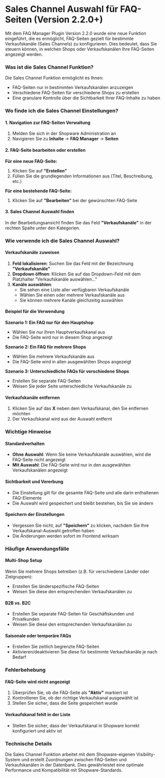 # Sales Channel Auswahl für FAQ-Seiten (Version 2.2.0+)

Mit dem FAQ Manager Plugin Version 2.2.0 wurde eine neue Funktion eingeführt, die es ermöglicht, FAQ-Seiten gezielt für bestimmte Verkaufskanäle (Sales Channels) zu konfigurieren. Dies bedeutet, dass Sie steuern können, in welchen Shops oder Verkaufskanälen Ihre FAQ-Seiten angezeigt werden.

### Was ist die Sales Channel Funktion?

Die Sales Channel Funktion ermöglicht es Ihnen:

* FAQ-Seiten nur in bestimmten Verkaufskanälen anzuzeigen
* Verschiedene FAQ-Seiten für verschiedene Shops zu erstellen
* Eine granulare Kontrolle über die Sichtbarkeit Ihrer FAQ-Inhalte zu haben

### Wo finde ich die Sales Channel Einstellungen?

#### 1. Navigation zur FAQ-Seiten Verwaltung

1. Melden Sie sich in der Shopware Administration an
2. Navigieren Sie zu **Inhalte** → **FAQ Manager** → **Seiten**

#### 2. FAQ-Seite bearbeiten oder erstellen

**Für eine neue FAQ-Seite:**

1. Klicken Sie auf **"Erstellen"**
2. Füllen Sie die grundlegenden Informationen aus (Titel, Beschreibung, etc.)

**Für eine bestehende FAQ-Seite:**

1. Klicken Sie auf **"Bearbeiten"** bei der gewünschten FAQ-Seite

#### 3. Sales Channel Auswahl finden

In der Bearbeitungsansicht finden Sie das Feld **"Verkaufskanäle"** in der rechten Spalte unter den Kategorien.

### Wie verwende ich die Sales Channel Auswahl?

#### Verkaufskanäle zuweisen

1. **Feld lokalisieren**: Suchen Sie das Feld mit der Bezeichnung **"Verkaufskanäle"**
2. **Dropdown öffnen**: Klicken Sie auf das Dropdown-Feld mit dem Platzhalter "Verkaufskanäle auswählen..."
3. **Kanäle auswählen**:
   * Sie sehen eine Liste aller verfügbaren Verkaufskanäle
   * Wählen Sie einen oder mehrere Verkaufskanäle aus
   * Sie können mehrere Kanäle gleichzeitig auswählen

#### Beispiel für die Verwendung

**Szenario 1: Ein FAQ nur für den Hauptshop**

* Wählen Sie nur Ihren Hauptverkaufskanal aus
* Die FAQ-Seite wird nur in diesem Shop angezeigt

**Szenario 2: Ein FAQ für mehrere Shops**

* Wählen Sie mehrere Verkaufskanäle aus
* Die FAQ-Seite wird in allen ausgewählten Shops angezeigt

**Szenario 3: Unterschiedliche FAQs für verschiedene Shops**

* Erstellen Sie separate FAQ-Seiten
* Weisen Sie jeder Seite unterschiedliche Verkaufskanäle zu

#### Verkaufskanäle entfernen

1. Klicken Sie auf das **X** neben dem Verkaufskanal, den Sie entfernen möchten
2. Der Verkaufskanal wird aus der Auswahl entfernt

### Wichtige Hinweise

#### Standardverhalten

* **Ohne Auswahl**: Wenn Sie keine Verkaufskanäle auswählen, wird die FAQ-Seite nicht angezeigt
* **Mit Auswahl**: Die FAQ-Seite wird nur in den ausgewählten Verkaufskanälen angezeigt

#### Sichtbarkeit und Vererbung

* Die Einstellung gilt für die gesamte FAQ-Seite und alle darin enthaltenen FAQ-Elemente
* Die Auswahl wird gespeichert und bleibt bestehen, bis Sie sie ändern

#### Speichern der Einstellungen

* Vergessen Sie nicht, auf **"Speichern"** zu klicken, nachdem Sie Ihre Verkaufskanal-Auswahl getroffen haben
* Die Änderungen werden sofort im Frontend wirksam

### Häufige Anwendungsfälle

#### Multi-Shop Setup

Wenn Sie mehrere Shops betreiben (z.B. für verschiedene Länder oder Zielgruppen):

* Erstellen Sie länderspezifische FAQ-Seiten
* Weisen Sie diese den entsprechenden Verkaufskanälen zu

#### B2B vs. B2C

* Erstellen Sie separate FAQ-Seiten für Geschäftskunden und Privatkunden
* Weisen Sie diese den entsprechenden Verkaufskanälen zu

#### Saisonale oder temporäre FAQs

* Erstellen Sie zeitlich begrenzte FAQ-Seiten
* Aktivieren/deaktivieren Sie diese für bestimmte Verkaufskanäle je nach Bedarf

### Fehlerbehebung

#### FAQ-Seite wird nicht angezeigt

1. Überprüfen Sie, ob die FAQ-Seite als **"Aktiv"** markiert ist
2. Kontrollieren Sie, ob der richtige Verkaufskanal ausgewählt ist
3. Stellen Sie sicher, dass die Seite gespeichert wurde

#### Verkaufskanal fehlt in der Liste

* Stellen Sie sicher, dass der Verkaufskanal in Shopware korrekt konfiguriert und aktiv ist

### Technische Details

Die Sales Channel Funktion arbeitet mit dem Shopware-eigenen Visibility-System und erstellt Zuordnungen zwischen FAQ-Seiten und Verkaufskanälen in der Datenbank. Dies gewährleistet eine optimale Performance und Kompatibilität mit Shopware-Standards.
